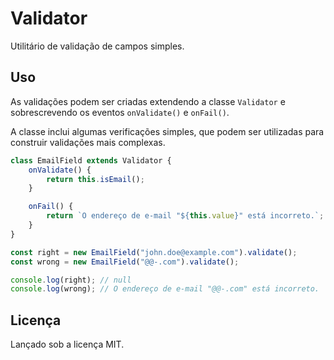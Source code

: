 # Validator

Utilitário de validação de campos simples.

## Uso

As validações podem ser criadas extendendo a classe `Validator` e sobrescrevendo 
os eventos `onValidate()` e `onFail()`.

A classe inclui algumas verificações simples, que podem ser utilizadas para construir
validações mais complexas.

```javascript
class EmailField extends Validator {
	onValidate() {
		return this.isEmail();
	}

	onFail() {
		return `O endereço de e-mail "${this.value}" está incorreto.`;
	}
}

const right = new EmailField("john.doe@example.com").validate();
const wrong = new EmailField("@@-.com").validate();

console.log(right); // null
console.log(wrong); // O endereço de e-mail "@@-.com" está incorreto.
```

## Licença
Lançado sob a licença MIT.
